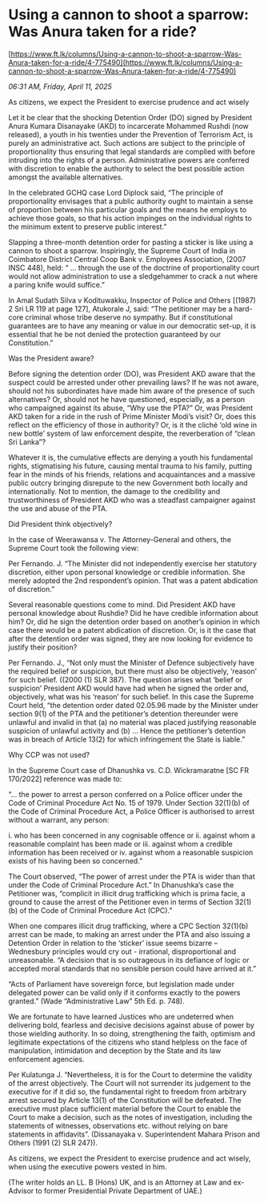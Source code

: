# Using a cannon to shoot a sparrow: Was Anura taken for a ride?

[https://www.ft.lk/columns/Using-a-cannon-to-shoot-a-sparrow-Was-Anura-taken-for-a-ride/4-775490](https://www.ft.lk/columns/Using-a-cannon-to-shoot-a-sparrow-Was-Anura-taken-for-a-ride/4-775490)

*06:31 AM, Friday, April 11, 2025*

As citizens, we expect the President to exercise prudence and act wisely

Let it be clear that the shocking Detention Order (DO) signed by President Anura Kumara Disanayake (AKD) to incarcerate Mohammed Rushdi (now released), a youth in his twenties under the Prevention of Terrorism Act, is purely an administrative act. Such actions are subject to the principle of proportionality thus ensuring that legal standards are complied with before intruding into the rights of a person. Administrative powers are conferred with discretion to enable the authority to select the best possible action amongst the available alternatives.

In the celebrated GCHQ case Lord Diplock said, “The principle of proportionality envisages that a public authority ought to maintain a sense of proportion between his particular goals and the means he employs to achieve those goals, so that his action impinges on the individual rights to the minimum extent to preserve public interest.”

Slapping a three-month detention order for pasting a sticker is like using a cannon to shoot a sparrow. Inspiringly, the Supreme Court of India in Coimbatore District Central Coop Bank v. Employees Association, (2007 INSC 448), held: “ … through the use of the doctrine of proportionality court would not allow administration to use a sledgehammer to crack a nut where a paring knife would suffice.”

In Amal Sudath Silva v Kodituwakku, Inspector of Police and Others [(1987) 2 Sri LR 119 at page 127], Atukorale J, said: “The petitioner may be a hard-core criminal whose tribe deserve no sympathy. But if constitutional guarantees are to have any meaning or value in our democratic set-up, it is essential that he be not denied the protection guaranteed by our Constitution.”

Was the President aware?

Before signing the detention order (DO), was President AKD aware that the suspect could be arrested under other prevailing laws? If he was not aware, should not his subordinates have made him aware of the presence of such alternatives? Or, should not he have questioned, especially, as a person who campaigned against its abuse, “Why use the PTA?” Or, was President AKD taken for a ride in the rush of Prime Minister Modi’s visit? Or, does this reflect on the efficiency of those in authority? Or, is it the cliché ‘old wine in new bottle’ system of law enforcement despite, the reverberation of “clean Sri Lanka”?

Whatever it is, the cumulative effects are denying a youth his fundamental rights, stigmatising his future, causing mental trauma to his family, putting fear in the minds of his friends, relations and acquaintances and a massive public outcry bringing disrepute to the new Government both locally and internationally. Not to mention, the damage to the credibility and trustworthiness of President AKD who was a steadfast campaigner against the use and abuse of the PTA.

Did President think objectively?

In the case of Weerawansa v. The Attorney-General and others, the Supreme Court took the following view:

Per Fernando. J. “The Minister did not independently exercise her statutory discretion, either upon personal knowledge or credible information. She merely adopted the 2nd respondent’s opinion. That was a patent abdication of discretion.”

Several reasonable questions come to mind. Did President AKD have personal knowledge about Rushdie? Did he have credible information about him? Or, did he sign the detention order based on another’s opinion in which case there would be a patent abdication of discretion. Or, is it the case that after the detention order was signed, they are now looking for evidence to justify their position?

Per Fernando. J., “Not only must the Minister of Defence subjectively have the required belief or suspicion, but there must also be objectively, ‘reason’ for such belief. ((2000 (1) SLR 387). The question arises what ‘belief or suspicion’ President AKD would have had when he signed the order and, objectively, what was his ‘reason’ for such belief. In this case the Supreme Court held, “the detention order dated 02.05.96 made by the Minister under section 9(1) of the PTA and the petitioner’s detention thereunder were unlawful and invalid in that (a) no material was placed justifying reasonable suspicion of unlawful activity and (b) … Hence the petitioner’s detention was in breach of Article 13(2) for which infringement the State is liable.”

Why CCP was not used?

In the Supreme Court case of Dhanushka vs. C.D. Wickramaratne [SC FR 170/2022] reference was made to:

“… the power to arrest a person conferred on a Police officer under the Code of Criminal Procedure Act No. 15 of 1979. Under Section 32(1)(b) of the Code of Criminal Procedure Act, a Police Officer is authorised to arrest without a warrant, any person:

i. who has been concerned in any cognisable offence or ii. against whom a reasonable complaint has been made or iii. against whom a credible information has been received or iv. against whom a reasonable suspicion exists of his having been so concerned.”

The Court observed, “The power of arrest under the PTA is wider than that under the Code of Criminal Procedure Act.” In Dhanushka’s case the Petitioner was, “complicit in illicit drug trafficking which is prima facie, a ground to cause the arrest of the Petitioner even in terms of Section 32(1)(b) of the Code of Criminal Procedure Act (CPC).”

When one compares illicit drug trafficking, where a CPC Section 32(1)(b) arrest can be made, to making an arrest under the PTA and also issuing a Detention Order in relation to the ‘sticker’ issue seems bizarre – Wednesbury principles would cry out - irrational, disproportional and unreasonable. “A decision that is so outrageous in its defiance of logic or accepted moral standards that no sensible person could have arrived at it.”

“Acts of Parliament have sovereign force, but legislation made under delegated power can be valid only if it conforms exactly to the powers granted.” (Wade “Administrative Law” 5th Ed. p. 748).

We are fortunate to have learned Justices who are undeterred when delivering bold, fearless and decisive decisions against abuse of power by those wielding authority. In so doing, strengthening the faith, optimism and legitimate expectations of the citizens who stand helpless on the face of manipulation, intimidation and deception by the State and its law enforcement agencies.

Per Kulatunga J. “Nevertheless, it is for the Court to determine the validity of the arrest objectively. The Court will not surrender its judgement to the executive for if it did so, the fundamental right to freedom from arbitrary arrest secured by Article 13(1) of the Constitution will be defeated. The executive must place sufficient material before the Court to enable the Court to make a decision, such as the notes of investigation, including the statements of witnesses, observations etc. without relying on bare statements in affidavits”. (Dissanayaka v. Superintendent Mahara Prison and Others (1991 (2) SLR 247)).

As citizens, we expect the President to exercise prudence and act wisely, when using the executive powers vested in him.

(The writer holds an LL. B (Hons) UK, and is an Attorney at Law and ex-Advisor to former Presidential Private Department of UAE.)

